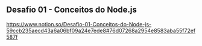 ## Desafio 01 - Conceitos do Node.js

https://www.notion.so/Desafio-01-Conceitos-do-Node-js-59ccb235aecd43a6a06bf09a24e7ede8#76d07268a2954e8583aba55f72ef587f
